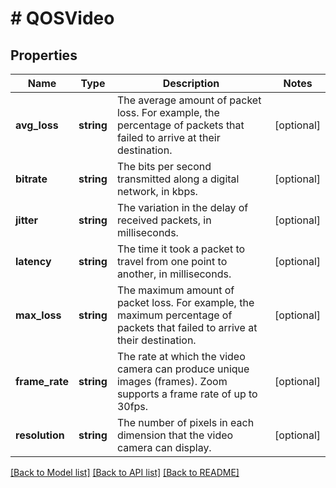 # # QOSVideo

## Properties

Name | Type | Description | Notes
------------ | ------------- | ------------- | -------------
**avg_loss** | **string** | The average amount of packet loss. For example, the percentage of packets that failed to arrive at their destination. | [optional]
**bitrate** | **string** | The bits per second transmitted along a digital network, in kbps. | [optional]
**jitter** | **string** | The variation in the delay of received packets, in milliseconds. | [optional]
**latency** | **string** | The time it took a packet to travel from one point to another, in milliseconds. | [optional]
**max_loss** | **string** | The maximum amount of packet loss. For example, the maximum percentage of packets that failed to arrive at their destination. | [optional]
**frame_rate** | **string** | The rate at which the video camera can produce unique images (frames). Zoom supports a frame rate of up to 30fps. | [optional]
**resolution** | **string** | The number of pixels in each dimension that the video camera can display. | [optional]

[[Back to Model list]](../../README.md#models) [[Back to API list]](../../README.md#endpoints) [[Back to README]](../../README.md)
